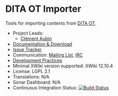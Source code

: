 # DITA OT Importer

Tools for importing contents from [DITA OT](https://www.dita-ot.org/).

* Project Leads:
  * [Clément Aubin](http://www.xwiki.org/xwiki/bin/view/XWiki/caubin)
* [Documentation & Download](http://extensions.xwiki.org/xwiki/bin/view/Extension/DITAOTHTMLImporter/)
* [Issue Tracker](http://jira.xwiki.org/browse/DITAOT)
* Communication: [Mailing List](http://dev.xwiki.org/xwiki/bin/view/Community/MailingLists), [IRC](http://dev.xwiki.org/xwiki/bin/view/Community/IRC)
* [Development Practices](http://dev.xwiki.org)
* Minimal XWiki version supported: XWiki 12.10.4
* License: LGPL 2.1
* Translations: N/A
* Sonar Dashboard: N/A
* Continuous Integration Status: [![Build Status](http://ci.xwiki.org/job/XWiki%20Contrib/job/application-dita-ot-importer/job/master/badge/icon)](http://ci.xwiki.org/job/XWiki%20Contrib/job/application-dita-ot-importer/job/master/)
